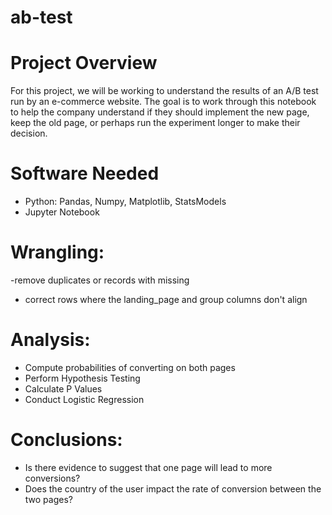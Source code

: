 # ab-test

# Project Overview
For this project, we  will be working to understand the results of an A/B test run by an e-commerce website. The goal is to work through this notebook to help the company understand if they should implement the new page, keep the old page, or perhaps run the experiment longer to make their decision.

# Software Needed
- Python: Pandas, Numpy, Matplotlib, StatsModels
- Jupyter Notebook

# Wrangling:
-remove duplicates or records with missing 
- correct rows where the landing_page and group columns don't align

# Analysis:
- Compute probabilities of converting on both pages 
- Perform Hypothesis Testing
- Calculate P Values
- Conduct Logistic Regression

# Conclusions:
- Is there evidence to suggest that one page will lead to more conversions?
- Does the country of the user impact the rate of conversion between the two pages?
